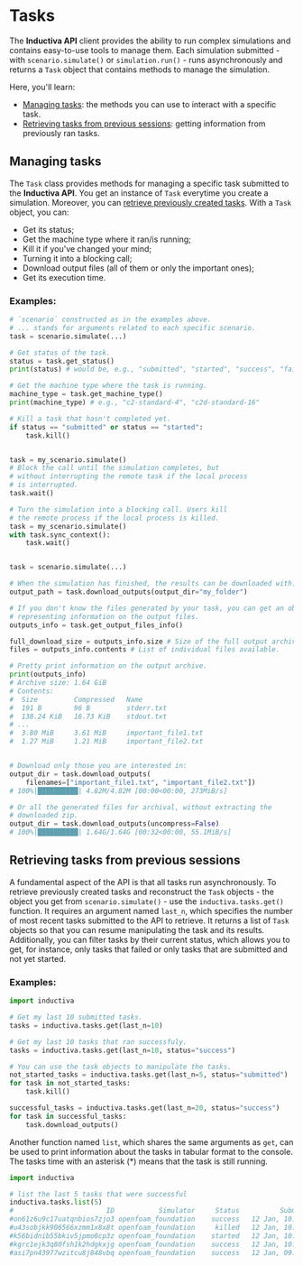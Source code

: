 # Tasks


The **Inductiva API** client provides the ability to run complex simulations and contains easy-to-use tools to manage them. Each simulation submitted - with `scenario.simulate()` or `simulation.run()` - runs asynchronously and returns a `Task` object that contains methods to manage the simulation.

Here, you'll learn:

- [Managing tasks](#managing-tasks): the methods you can use to interact with a specific task.
- [Retrieving tasks from previous sessions](#retrieving-tasks-from-previous-sessions): getting information from previously ran tasks.

## Managing tasks

The `Task` class provides methods for managing a specific task submitted to the **Inductiva API**. You get an instance of `Task` everytime you create a simulation. Moreover, you can [retrieve previously created tasks](#retrieving-tasks-from-previous-sessions).
With a `Task` object, you can:
 * Get its status;
 * Get the machine type where it ran/is running;
 * Kill it if you've changed your mind;
 * Turning it into a blocking call;
 * Download output files (all of them or only the important ones);
 * Get its execution time.

### Examples:

```python
# `scenario` constructed as in the examples above.
# ... stands for arguments related to each specific scenario.
task = scenario.simulate(...)

# Get status of the task.
status = task.get_status()
print(status) # would be, e.g., "submitted", "started", "success", "failed", "killed"

# Get the machine type where the task is running.
machine_type = task.get_machine_type()
print(machine_type) # e.g., "c2-standard-4", "c2d-standard-16"

# Kill a task that hasn't completed yet.
if status == "submitted" or status == "started":
    task.kill()
```

```python

task = my_scenario.simulate()
# Block the call until the simulation completes, but
# without interrupting the remote task if the local process
# is interrupted. 
task.wait()

# Turn the simulation into a blocking call. Users kill
# the remote process if the local process is killed.
task = my_scenario.simulate()
with task.sync_context():
    task.wait()
```


```python

task = scenario.simulate(...)

# When the simulation has finished, the results can be downloaded with:
output_path = task.download_outputs(output_dir="my_folder")

# If you don't know the files generated by your task, you can get an object
# representing information on the output files.
outputs_info = task.get_output_files_info()

full_download_size = outputs_info.size # Size of the full output archive.
files = outputs_info.contents # List of individual files available.

# Pretty print information on the output archive.
print(outputs_info)
# Archive size: 1.64 GiB
# Contents:
#  Size         Compressed   Name
#  191 B        96 B         stderr.txt
#  138.24 KiB   16.73 KiB    stdout.txt
# ...
#  3.80 MiB     3.61 MiB     important_file1.txt
#  1.27 MiB     1.21 MiB     important_file2.txt


# Download only those you are interested in:
output_dir = task.download_outputs(
    filenames=["important_file1.txt", "important_file2.txt"])
# 100%|██████████| 4.82M/4.82M [00:00<00:00, 273MiB/s]

# Or all the generated files for archival, without extracting the
# downloaded zip.
output_dir = task.download_outputs(uncompress=False)
# 100%|██████████| 1.64G/1.64G [00:32<00:00, 55.1MiB/s]
```

## Retrieving tasks from previous sessions

A fundamental aspect of the API is that all tasks run asynchronously.
To retrieve previously created tasks and reconstruct the `Task` objects - the object you get from `scenario.simulate()` -  use the `inductiva.tasks.get()` function.
It requires an argument named `last_n`, which specifies the number of most recent tasks submitted to the API to retrieve. It returns a list of `Task` objects so that you can resume manipulating the task and its results.
Additionally, you can filter tasks by their current status, which allows you to get, for instance, only tasks that failed or only
tasks that are submitted and not yet started.

### Examples:

```python
import inductiva

# Get my last 10 submitted tasks.
tasks = inductiva.tasks.get(last_n=10)

# Get my last 10 tasks that ran successfuly.
tasks = inductiva.tasks.get(last_n=10, status="success")

# You can use the task objects to manipulate the tasks.
not_started_tasks = inductiva.tasks.get(last_n=5, status="submitted")
for task in not_started_tasks:
    task.kill()

successful_tasks = inductiva.tasks.get(last_n=20, status="success")
for task in successful_tasks:
    task.download_outputs()
```

Another function named `list`, which shares the same arguments as `get`, can be used to print information about the
tasks in tabular format to the console. The tasks time with an asterisk (*) means that the task is still running.

```python
import inductiva

# list the last 5 tasks that were successful
inductiva.tasks.list(5)
#                       ID           Simulator     Status          Submitted          Picked-Up Computation Time  Total Duration            VM Type
#on61z6u9c17uatqnbios7zjo3 openfoam_foundation    success   12 Jan, 10:27:19   12 Jan, 10:27:42        0h 2m 20s       0h 2m 50s   c2d-standard-112
#u43sobjkk906566xzmm1x8x8t openfoam_foundation     killed   12 Jan, 10:21:51   12 Jan, 10:22:39        0h 1m 42s        0h 2m 8s   c2d-standard-112
#k56bidnib55bkiv5jpmo0cp3z openfoam_foundation    started   12 Jan, 10:20:14   12 Jan, 10:22:39       *0h 7m 58s      *0h 7m 58s   c2d-standard-112
#kgrc1ejk3q80fsh1k2hdgkxjg openfoam_foundation    success   12 Jan, 10:09:25   12 Jan, 10:09:50         0h 7m 8s       0h 7m 38s     c2-standard-30
#asi7pn43977wzitcu8j848vbq openfoam_foundation    success   12 Jan, 09:44:30   12 Jan, 09:44:54        0h 8m 59s       0h 9m 32s     c2-standard-16
```

